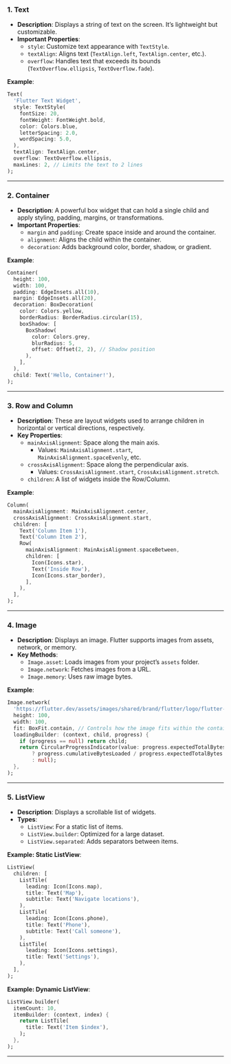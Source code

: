 ### **1. Text**

- **Description**: Displays a string of text on the screen. It’s lightweight but customizable.
- **Important Properties**:
    - `style`: Customize text appearance with `TextStyle`.
    - `textAlign`: Aligns text (`TextAlign.left`, `TextAlign.center`, etc.).
    - `overflow`: Handles text that exceeds its bounds (`TextOverflow.ellipsis`, `TextOverflow.fade`).

**Example**:

```dart
Text(
  'Flutter Text Widget',
  style: TextStyle(
    fontSize: 20,
    fontWeight: FontWeight.bold,
    color: Colors.blue,
    letterSpacing: 2.0,
    wordSpacing: 5.0,
  ),
  textAlign: TextAlign.center,
  overflow: TextOverflow.ellipsis,
  maxLines: 2, // Limits the text to 2 lines
);

```

---

### **2. Container**

- **Description**: A powerful box widget that can hold a single child and apply styling, padding, margins, or transformations.
- **Important Properties**:
    - `margin` and `padding`: Create space inside and around the container.
    - `alignment`: Aligns the child within the container.
    - `decoration`: Adds background color, border, shadow, or gradient.

**Example**:

```dart
Container(
  height: 100,
  width: 100,
  padding: EdgeInsets.all(10),
  margin: EdgeInsets.all(20),
  decoration: BoxDecoration(
    color: Colors.yellow,
    borderRadius: BorderRadius.circular(15),
    boxShadow: [
      BoxShadow(
        color: Colors.grey,
        blurRadius: 5,
        offset: Offset(2, 2), // Shadow position
      ),
    ],
  ),
  child: Text('Hello, Container!'),
);

```

---

### **3. Row and Column**

- **Description**: These are layout widgets used to arrange children in horizontal or vertical directions, respectively.
- **Key Properties**:
    - `mainAxisAlignment`: Space along the main axis.
        - Values: `MainAxisAlignment.start`, `MainAxisAlignment.spaceEvenly`, etc.
    - `crossAxisAlignment`: Space along the perpendicular axis.
        - Values: `CrossAxisAlignment.start`, `CrossAxisAlignment.stretch`.
    - `children`: A list of widgets inside the Row/Column.

**Example**:

```dart
Column(
  mainAxisAlignment: MainAxisAlignment.center,
  crossAxisAlignment: CrossAxisAlignment.start,
  children: [
    Text('Column Item 1'),
    Text('Column Item 2'),
    Row(
      mainAxisAlignment: MainAxisAlignment.spaceBetween,
      children: [
        Icon(Icons.star),
        Text('Inside Row'),
        Icon(Icons.star_border),
      ],
    ),
  ],
);

```

---

### **4. Image**

- **Description**: Displays an image. Flutter supports images from assets, network, or memory.
- **Key Methods**:
    - `Image.asset`: Loads images from your project’s `assets` folder.
    - `Image.network`: Fetches images from a URL.
    - `Image.memory`: Uses raw image bytes.

**Example**:

```dart
Image.network(
  'https://flutter.dev/assets/images/shared/brand/flutter/logo/flutter-lockup.png',
  height: 100,
  width: 100,
  fit: BoxFit.contain, // Controls how the image fits within the container
  loadingBuilder: (context, child, progress) {
    if (progress == null) return child;
    return CircularProgressIndicator(value: progress.expectedTotalBytes != null
        ? progress.cumulativeBytesLoaded / progress.expectedTotalBytes!
        : null);
  },
);

```

---

### **5. ListView**

- **Description**: Displays a scrollable list of widgets.
- **Types**:
    - `ListView`: For a static list of items.
    - `ListView.builder`: Optimized for a large dataset.
    - `ListView.separated`: Adds separators between items.

**Example: Static ListView**:

```dart
ListView(
  children: [
    ListTile(
      leading: Icon(Icons.map),
      title: Text('Map'),
      subtitle: Text('Navigate locations'),
    ),
    ListTile(
      leading: Icon(Icons.phone),
      title: Text('Phone'),
      subtitle: Text('Call someone'),
    ),
    ListTile(
      leading: Icon(Icons.settings),
      title: Text('Settings'),
    ),
  ],
);

```

**Example: Dynamic ListView**:

```dart
ListView.builder(
  itemCount: 10,
  itemBuilder: (context, index) {
    return ListTile(
      title: Text('Item $index'),
    );
  },
);

```

---